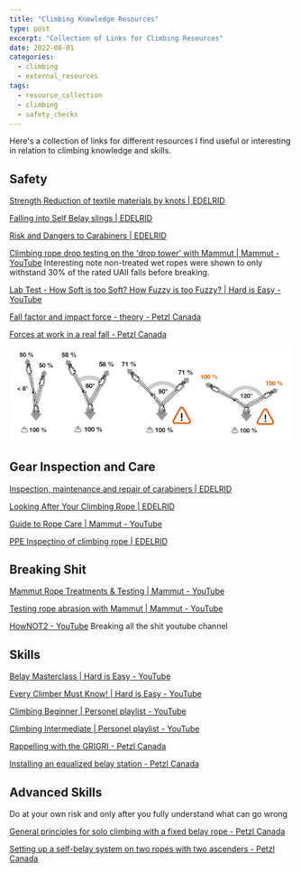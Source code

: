 ```yaml
---
title: "Climbing Knowledge Resources"
type: post
excerpt: "Collection of Links for Climbing Resources"
date: 2022-08-01
categories:
  - climbing
  - external_resources
tags:
  - resource_collection
  - climbing
  - safety_checks
---
```


Here's a collection of links for different resources I find useful or interesting in relation to climbing knowledge and skills.

## Safety 

[Strength Reduction of textile materials by knots | EDELRID](https://edelrid.com/int-en/knowledge/knowledge-base/strength-reduction-of-textile-materials-by-knots)

[Falling into Self Belay slings | EDELRID](https://edelrid.com/int-en/knowledge/knowledge-base/falling-into-self-belay-slings)

[Risk and Dangers to Carabiners | EDELRID](https://edelrid.com/int-en/knowledge/knowledge-base/risks-and-dangers-while-handling-carabiners)

[Climbing rope drop testing on the 'drop tower' with Mammut | Mammut - YouTube](https://www.youtube.com/watch?v=I6BLNKoUdRo) Interesting note non-treated wet ropes were shown to only withstand 30% of the rated UAII falls before breaking.

[Lab Test - How Soft is too Soft? How Fuzzy is too Fuzzy? | Hard is Easy - YouTube](https://www.youtube.com/watch?v=UWy91q77zpw)

[Fall factor and impact force - theory - Petzl Canada](https://www.petzl.com/CA/en/Sport/Fall-factor-and-impact-force---theory?ActivityName=Multi-pitch-climbing)

[Forces at work in a real fall - Petzl Canada](https://www.petzl.com/CA/en/Sport/Forces-at-work-in-a-real-fall?ActivityName=Multi-pitch-climbing)

![Consequences of Equalization Angles in Anchors](web_posts/images/2022/Consequence_of_Angles.png)



## Gear Inspection and Care
[Inspection, maintenance and repair of carabiners | EDELRID](https://edelrid.com/int-en/knowledge/knowledge-base/inspection-maintenance-and-repair-of-carabiners)

[Looking After Your Climbing Rope | EDELRID](https://edelrid.com/int-en/knowledge/knowledge-base/looking-after-your-climbing-rope)

[Guide to Rope Care | Mammut - YouTube](https://youtu.be/HFDaLPBgQjA)

[PPE Inspectino of climbing rope | EDELRID](https://edelrid.com/int-en/knowledge/knowledge-base/ppe-inspection-how-do-i-check-my-climbing-rope)

## Breaking Shit
[Mammut Rope Treatments & Testing | Mammut - YouTube](https://www.youtube.com/watch?v=JFwnT1kvavs)

[Testing rope abrasion with Mammut | Mammut - YouTube](https://www.youtube.com/watch?v=bZ9Ni7gNCh8&t=61s)

[HowNOT2 - YouTube](https://www.youtube.com/c/HowNOT2/videos) Breaking all the shit youtube channel

## Skills

[Belay Masterclass | Hard is Easy - YouTube](https://www.youtube.com/playlist?list=PL5FEOhiQGSo8PBwTZPeiwQGcxQ0xB99Gt)

[Every Climber Must Know! | Hard is Easy - YouTube](https://www.youtube.com/playlist?list=PL5FEOhiQGSo9cn6EKF7msx6ctkruknu7L)

[Climbing Beginner | Personel playlist - YouTube](https://www.youtube.com/playlist?list=PLzI96AJ8JpoYCaPGwSBWtxeF_zhpPVHYj)

[Climbing Intermediate | Personel playlist - YouTube](https://www.youtube.com/playlist?list=PLzI96AJ8JpoZqku0sMYrAzi4ypsaTpWLh)

[Rappelling with the GRIGRI - Petzl Canada](https://www.petzl.com/CA/en/Sport/Rappelling-with-the-GRIGRI?ActivityName=Multi-pitch-climbing)

[Installing an equalized belay station - Petzl Canada](https://www.petzl.com/CA/en/Sport/Installing-an-equalized-belay-station?ActivityName=Multi-pitch-climbing)

## Advanced Skills
Do at your own risk and only after you fully understand what can go wrong

[General principles for solo climbing with a fixed belay rope - Petzl Canada](https://www.petzl.com/CA/en/Sport/General-principles-for-solo-climbing-with-a-fixed-belay-rope?ActivityName=Multi-pitch-climbing)

[Setting up a self-belay system on two ropes with two ascenders - Petzl Canada](https://www.petzl.com/CA/en/Sport/Setting-up-a-self-belay-system-on-two-ropes-with-two-ascenders?ActivityName=Multi-pitch-climbing)

